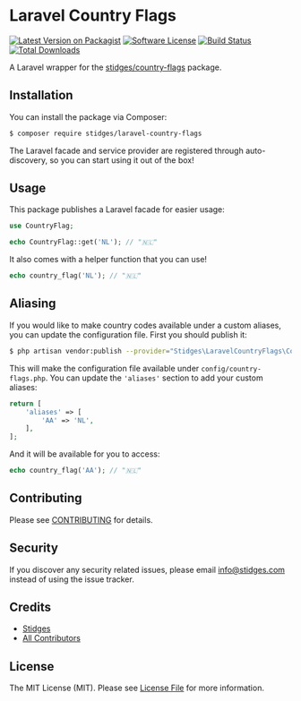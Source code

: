 # Laravel Country Flags

[![Latest Version on Packagist][ico-version]][link-packagist]
[![Software License][ico-license]](LICENSE.md)
[![Build Status][ico-tests]][link-actions]
[![Total Downloads][ico-downloads]][link-downloads]

A Laravel wrapper for the [stidges/country-flags](https://github.com/stidges/country-flags) package.

## Installation

You can install the package via Composer:

``` bash
$ composer require stidges/laravel-country-flags
```

The Laravel facade and service provider are registered through auto-discovery, so you can start using it out of the box!

## Usage

This package publishes a Laravel facade for easier usage:

``` php
use CountryFlag;

echo CountryFlag::get('NL'); // "🇳🇱"
```

It also comes with a helper function that you can use!

``` php
echo country_flag('NL'); // "🇳🇱"
```

## Aliasing

If you would like to make country codes available under a custom aliases, you can update the configuration file. First you should publish it:

``` bash
$ php artisan vendor:publish --provider="Stidges\LaravelCountryFlags\CountryFlagsServiceProvider"
```

This will make the configuration file available under `config/country-flags.php`. You can update the `'aliases'` section to add your custom aliases:

``` php
return [
    'aliases' => [
        'AA' => 'NL',
    ],
];
```

And it will be available for you to access:

``` php
echo country_flag('AA'); // "🇳🇱"
```

## Contributing

Please see [CONTRIBUTING](CONTRIBUTING.md) for details.

## Security

If you discover any security related issues, please email info@stidges.com instead of using the issue tracker.

## Credits

- [Stidges][link-author]
- [All Contributors][link-contributors]

## License

The MIT License (MIT). Please see [License File](LICENSE.md) for more information.

[ico-version]: https://img.shields.io/packagist/v/stidges/laravel-country-flags.svg
[ico-license]: https://img.shields.io/badge/license-MIT-brightgreen.svg
[ico-tests]: https://github.com/stidges/laravel-country-flags/workflows/Tests/badge.svg
[ico-downloads]: https://img.shields.io/packagist/dt/stidges/laravel-country-flags.svg

[link-packagist]: https://packagist.org/packages/stidges/laravel-country-flags
[link-actions]: https://github.com/stidges/laravel-country-flags/actions
[link-downloads]: https://packagist.org/packages/stidges/laravel-country-flags
[link-author]: https://github.com/stidges
[link-contributors]: ../../contributors
